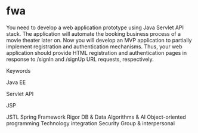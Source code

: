# fwa

You need to develop a web application prototype using Java Servlet API stack. 
The application will automate the booking business process of a movie theater later on.
Now you will develop an MVP application to partially implement registration and authentication mechanisms.
Thus, your web application should provide HTML registration and authentication pages in response to /signIn and /signUp URL requests, respectively.

Keywords

Java EE

Servlet API

JSP

JSTL
Spring Framework
Rigor
DB & Data 
Algorithms & AI 
Object-oriented programming 
Technology integration 
Security 
Group & interpersonal 
